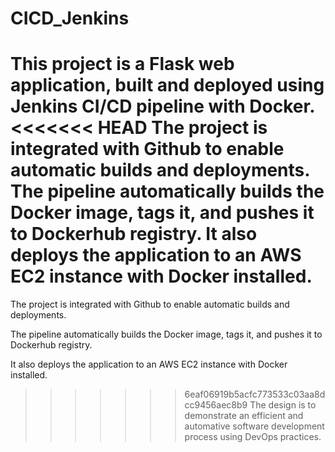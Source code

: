 # CICD_Jenkins
##

This project is a Flask web application, built and deployed using Jenkins CI/CD pipeline with Docker.
<<<<<<< HEAD
The project is integrated with Github to enable automatic builds and deployments.
The pipeline automatically builds the Docker image, tags it, and pushes it to Dockerhub registry.
It also deploys the application to an AWS EC2 instance with Docker installed.
=======

The project is integrated with Github to enable automatic builds and deployments.

The pipeline automatically builds the Docker image, tags it, and pushes it to Dockerhub registry.

It also deploys the application to an AWS EC2 instance with Docker installed.

>>>>>>> 6eaf06919b5acfc773533c03aa8dcc9456aec8b9
The design is to demonstrate an efficient and automative software development process using DevOps practices.

